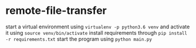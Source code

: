 # remote-file-transfer

start a virtual environment using `virtualenv -p python3.6 venv` and activate it using `source venv/bin/activate`
install requirements through `pip install -r requirements.txt`
start the program using `python main.py`
